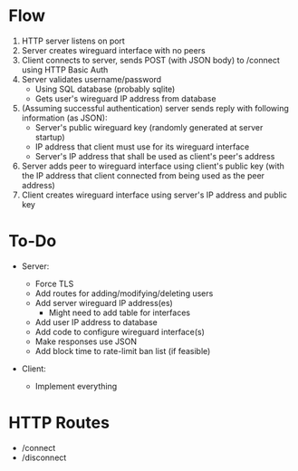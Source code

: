 Flow
====
1. HTTP server listens on port
2. Server creates wireguard interface with no peers
3. Client connects to server, sends POST (with JSON body) to /connect using HTTP Basic Auth
4. Server validates username/password
	* Using SQL database (probably sqlite)
	* Gets user's wireguard IP address from database
5. (Assuming successful authentication) server sends reply with following information (as JSON):
	* Server's public wireguard key (randomly generated at server startup)
	* IP address that client must use for its wireguard interface
	* Server's IP address that shall be used as client's peer's address
6. Server adds peer to wireguard interface using client's public key (with the IP address that client connected from being used as the peer address)
7. Client creates wireguard interface using server's IP address and public key

To-Do
=====
* Server:
	* Force TLS
	* Add routes for adding/modifying/deleting users
	* Add server wireguard IP address(es)
		* Might need to add table for interfaces
	* Add user IP address to database
	* Add code to configure wireguard interface(s)
	* Make responses use JSON
	* Add block time to rate-limit ban list (if feasible)

* Client:
	* Implement everything

HTTP Routes
===========
* /connect
* /disconnect
